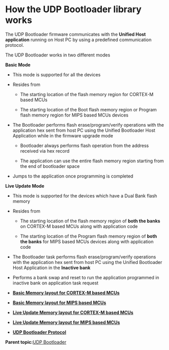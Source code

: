 # How the UDP Bootloader library works

The UDP Bootloader firmware communicates with the **Unified Host application** running on Host PC by using a predefined communication protocol.

The UDP Bootloader works in two different modes

**Basic Mode**

-   This mode is supported for all the devices

-   Resides from

    -   The starting location of the flash memory region for CORTEX-M based MCUs

    -   The starting location of the Boot flash memory region or Program flash memory region for MIPS based MCUs devices

-   The Bootloader performs flash erase/program/verify operations with the application hex sent from host PC using the Unified Bootloader Host Application while in the firmware upgrade mode

    -   Bootloader always performs flash operation from the address received via hex record

    -   The application can use the entire flash memory region starting from the end of bootloader space

-   Jumps to the application once programming is completed


**Live Update Mode**

-   This mode is supported for the devices which have a Dual Bank flash memory

-   Resides from

    -   The starting location of the flash memory region of **both the banks** on CORTEX-M based MCUs along with application code

    -   The starting location of the Program flash memory region of **both the banks** for MIPS based MCUs devices along with application code

-   The Bootloader task performs flash erase/program/verify operations with the application hex sent from host PC using the Unified Bootloader Host Application in the **Inactive bank**

-   Performs a bank swap and reset to run the application programmed in inactive bank on application task request


-   **[Basic Memory layout for CORTEX-M based MCUs](GUID-8DC24BD7-3112-401A-A207-3A1FC3A416AB.md)**  

-   **[Basic Memory layout for MIPS based MCUs](GUID-C2AA810E-4247-4971-99CA-8F3D78A9DD2F.md)**  

-   **[Live Update Memory layout for CORTEX-M based MCUs](GUID-6AFE1F49-ABB7-45E3-B783-95058156850B.md)**  

-   **[Live Update Memory layout for MIPS based MCUs](GUID-FE2D4DDB-3A4B-4304-A86D-0A227017B23D.md)**  

-   **[UDP Bootloader Protocol](GUID-4B1469D8-2DAF-46D9-85B4-31895F8645A9.md)**  


**Parent topic:**[UDP Bootloader](GUID-C2D4E98A-C367-48ED-9079-5AC48374542D.md)

